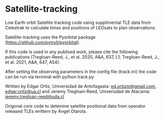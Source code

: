 # Satellite-tracking
Low Earth orbit Satellite tracking code using supplimental TLE data from Celestrak to calculate times
and positions of LEOsats to plan observations.

Satellite-tracking uses the Pyorbital package (https://github.com/pytroll/pyorbital).

If this code is used in any publised work, please cite the following publications (Tregloan-Reed, J., et al. 2020, A&A, 637, L1; Tregloan-Reed, J., et al. 2021, A&A, 647, A54).

After setting the observing parameters in the config file (track.ini) the code can be run via terminal with python track.py


Written by
Edgar Ortiz, Universidad de Antofagasta: ed.ortizm@gmail.com, edgar.ortiz@ua.cl and
Jeremy Tregloan-Reed, Univerisdad de Atacama: jeremy.tregloan-reed@uda.cl

Origonal core code to detemine satellite positional data from operator released TLEs writtern by Ángel Otarola.
